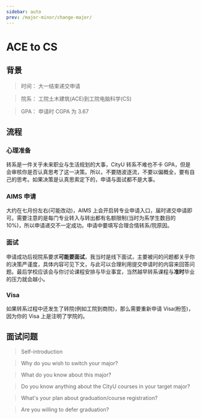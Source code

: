 ```yaml
---
sidebar: auto
prev: /major-minor/change-major/
---
```


# ACE to CS

## 背景

> 时间： 大一结束递交申请

> 院系： 工院土木建筑(ACE)到工院电脑科学(CS)

> GPA： 申请时 CGPA 为 3.67

## 流程

### 心理准备

转系是一件关乎未来职业与生活规划的大事，CityU 转系不难也不卡 GPA，但是会审核你是否认真思考了这一决策。所以，不要随波逐流，不要以偏概全，要有自己的思考。如果决策是认真思索定下的，申请与面试都不是大事。

### AIMS 申请

大约在七月份左右(可能改动)，AIMS 上会开启转专业申请入口，届时递交申请即可。需要注意的是每门专业转入与转出都有名额限制(当时为系学生数目的 10%)，所以申请递交不一定成功。申请中要填写合理合情转系/院原因。

### 面试

申请成功后视院系要求**可能要面试**，我当时是线下面试，主要被问的问题都关乎你的决策严谨度，具体内容可见下文，与此可以合理利用提交申请时的内容来回答问题。最后学校应该会与你讨论课程安排与毕业事宜，当然越早转系课程与**准时**毕业的压力就会越小。

### Visa

如果转系过程中还发生了转院(例如工院到商院)，那么需要重新申请 Visa(粉签)，因为你的 Visa 上是注明了学院的。

## 面试问题

> Self-introduction

> Why do you wish to switch your major?

> What do you know about this major?

> Do you know anything about the CityU courses in your target major?

> What's your plan about graduation/course registration?

> Are you willing to defer graduation?
